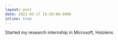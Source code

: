 ```yaml
---
layout: post
date: 2021-05-17 15:59:00-0400
inline: true
---
```


Started my research internship in Microsoft, Hololens
